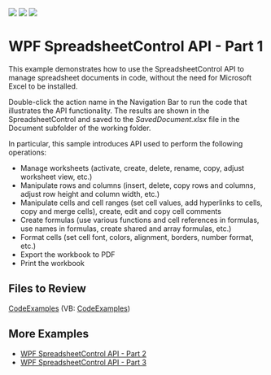 <!-- default badges list -->
![](https://img.shields.io/endpoint?url=https://codecentral.devexpress.com/api/v1/VersionRange/128612894/23.1.2%2B)
[![](https://img.shields.io/badge/Open_in_DevExpress_Support_Center-FF7200?style=flat-square&logo=DevExpress&logoColor=white)](https://supportcenter.devexpress.com/ticket/details/E4938)
[![](https://img.shields.io/badge/📖_How_to_use_DevExpress_Examples-e9f6fc?style=flat-square)](https://docs.devexpress.com/GeneralInformation/403183)
<!-- default badges end -->

# WPF SpreadsheetControl API - Part 1

This example demonstrates how to use the SpreadsheetControl API to manage spreadsheet documents in code, without the need for Microsoft Excel to be installed. 

Double-click the action name in the Navigation Bar to run the code that illustrates the API functionality. The results are shown in the SpreadsheetControl and saved to the _SavedDocument.xlsx_ file in the Document subfolder of the working folder.

In particular, this sample introduces API used to perform the following operations:
* Manage worksheets (activate, create, delete, rename, copy, adjust worksheet view, etc.)
* Manipulate rows and columns (insert, delete, copy rows and columns, adjust row height and column width, etc.)
* Manipulate cells and cell ranges (set cell values, add hyperlinks to cells, copy and merge cells), create, edit and copy cell comments
* Create formulas (use various functions and cell references in formulas, use names in formulas, create shared and array formulas, etc.)
* Format cells (set cell font, colors, alignment, borders, number format, etc.)
* Export the workbook to PDF
* Print the workbook

## Files to Review

[CodeExamples](./CS/SpreadsheetControl_WPF_API/SpreadsheetActions/) (VB: [CodeExamples](./VB/SpreadsheetControl_WPF_API/SpreadsheetActions/))

## More Examples

* [WPF SpreadsheetControl API - Part 2](https://github.com/DevExpress-Examples/wpf-spreadsheetcontrol-api-part-2)
* [WPF SpreadsheetControl API - Part 3](https://github.com/DevExpress-Examples/wpf-spreadsheetcontrol-api-part-3-t289419)
